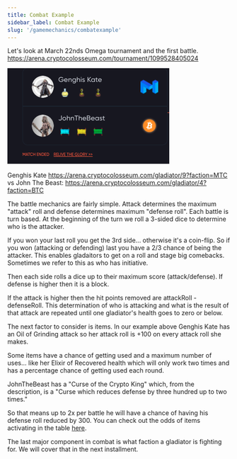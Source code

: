 ```yaml
---
title: Combat Example
sidebar_label: Combat Example
slug: '/gamemechanics/combatexample'
---
```


Let's look at March 22nds Omega tournament and the first battle.  https://arena.cryptocolosseum.com/tournament/1099528405024

![image](GenghisKateVsJohnTheBeast.png)

Genghis Kate https://arena.cryptocolosseum.com/gladiator/9?faction=MTC vs 
John The Beast: https://arena.cryptocolosseum.com/gladiator/4?faction=BTC

The battle mechanics are fairly simple. Attack determines the maximum "attack" roll and defense determines maximum "defense roll". Each battle is turn based. At the beginning of the turn we roll a 3-sided dice to determine who is the attacker. 

If you won your last roll you get the 3rd side... otherwise it's a coin-flip. So if you won (attacking or defending) last you have a 2/3 chance of being the attacker.  This enables gladaitors to get on a roll and stage big comebacks.  Sometimes we refer to this as who has initiative.

Then each side rolls a dice up to their maximum score (attack/defense). If defense is higher then it is a block.

If the attack is higher then the hit points removed are attackRoll - defenseRoll.
This determination of who is attacking and what is the result of that attack are repeated until one gladiator's health goes to zero or below.

The next factor to consider is items. In our example above Genghis Kate has an Oil of Grinding attack so her attack roll is +100 on every attack roll she makes.

Some items have a chance of getting used and a maximum number of uses... like her Elixir of Recovered health which will only work two times and has a percentage chance of getting used each round.

JohnTheBeast has a "Curse of the Crypto King" which, from the description, is a "Curse which reduces defense by three hundred up to two times."

So that means up to 2x per battle he will have a chance of having his defense roll reduced by 300.  You can check out the odds of items activating in the table [here](/gamemechanics/items).

The last major component in combat is what faction a gladiator is fighting for.  We will cover that in the next installment.